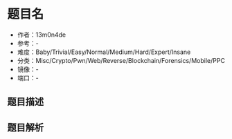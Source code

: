 # 题目名

- 作者：13m0n4de
- 参考：-
- 难度：Baby/Trivial/Easy/Normal/Medium/Hard/Expert/Insane
- 分类：Misc/Crypto/Pwn/Web/Reverse/Blockchain/Forensics/Mobile/PPC
- 镜像：-
- 端口：-

## 题目描述

<description>

## 题目解析

<analysis>
